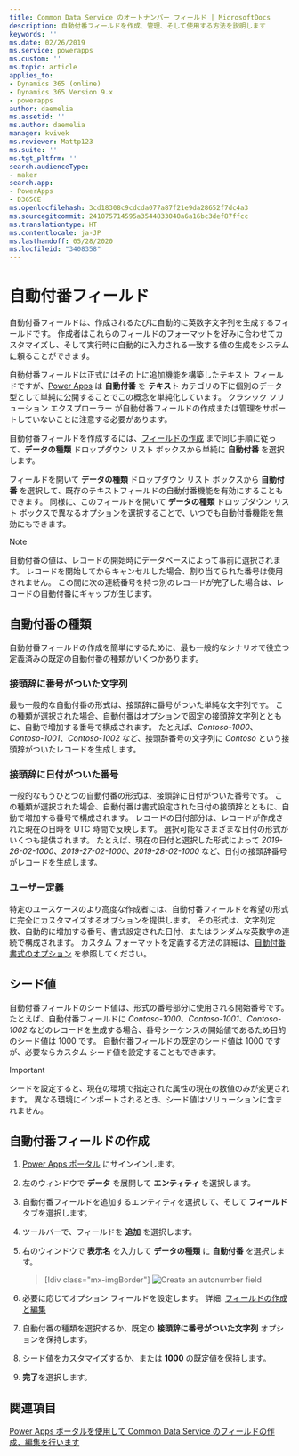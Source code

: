 ```yaml
---
title: Common Data Service のオートナンバー フィールド | MicrosoftDocs
description: 自動付番フィールドを作成、管理、そして使用する方法を説明します
keywords: ''
ms.date: 02/26/2019
ms.service: powerapps
ms.custom: ''
ms.topic: article
applies_to:
- Dynamics 365 (online)
- Dynamics 365 Version 9.x
- powerapps
author: daemelia
ms.assetid: ''
ms.author: daemelia
manager: kvivek
ms.reviewer: Mattp123
ms.suite: ''
ms.tgt_pltfrm: ''
search.audienceType:
- maker
search.app:
- PowerApps
- D365CE
ms.openlocfilehash: 3cd18308c9cdcda077a87f21e9da28652f7dc4a3
ms.sourcegitcommit: 241075714595a3544833040a6a16bc3def87ffcc
ms.translationtype: HT
ms.contentlocale: ja-JP
ms.lasthandoff: 05/28/2020
ms.locfileid: "3408358"
---
```

# <a name="autonumber-fields"></a>自動付番フィールド

自動付番フィールドは、作成されるたびに自動的に英数字文字列を生成するフィールドです。 作成者はこれらのフィールドのフォーマットを好みに合わせてカスタマイズし、そして実行時に自動的に入力される一致する値の生成をシステムに頼ることができます。

自動付番フィールドは正式にはその上に追加機能を構築したテキスト フィールドですが、[Power Apps](https://make.powerapps.com/?utm_source=padocs&utm_medium=linkinadoc&utm_campaign=referralsfromdoc) は **自動付番** を **テキスト** カテゴリの下に個別のデータ型として単純に公開することでこの概念を単純化しています。 クラシック ソリューション エクスプローラー が自動付番フィールドの作成または管理をサポートしていないことに注意する必要があります。

自動付番フィールドを作成するには、[フィールドの作成](create-edit-field-portal.md#create-a-field) まで同じ手順に従って、**データの種類** ドロップダウン リスト ボックスから単純に **自動付番** を選択します。 

フィールドを開いて **データの種類** ドロップダウン リスト ボックスから **自動付番** を選択して、既存のテキストフィールドの自動付番機能を有効にすることもできます。 同様に、このフィールドを開いて **データの種類** ドロップダウン リスト ボックスで異なるオプションを選択することで、いつでも自動付番機能を無効にもできます。

> [!NOTE]
>自動付番の値は、レコードの開始時にデータベースによって事前に選択されます。 レコードを開始してからキャンセルした場合、割り当てられた番号は使用されません。 この間に次の連続番号を持つ別のレコードが完了した場合は、レコードの自動付番にギャップが生じます。

## <a name="autonumber-types"></a>自動付番の種類

自動付番フィールドの作成を簡単にするために、最も一般的なシナリオで役立つ定義済みの既定の自動付番の種類がいくつかあります。 

### <a name="string-prefixed-number"></a>接頭辞に番号がついた文字列

最も一般的な自動付番の形式は、接頭辞に番号がついた単純な文字列です。 この種類が選択された場合、自動付番はオプションで固定の接頭辞文字列とともに、自動で増加する番号で構成されます。 たとえば、*Contoso-1000*、*Contoso-1001*、*Contoso-1002* など、接頭辞番号の文字列に *Contoso* という接頭辞がついたレコードを生成します。

### <a name="date-prefixed-number"></a>接頭辞に日付がついた番号

一般的なもうひとつの自動付番の形式は、接頭辞に日付がついた番号です。 この種類が選択された場合、自動付番は書式設定された日付の接頭辞とともに、自動で増加する番号で構成されます。 レコードの日付部分は、レコードが作成された現在の日時を UTC 時間で反映します。 選択可能なさまざまな日付の形式がいくつも提供されます。
たとえば、現在の日付と選択した形式によって *2019-26-02-1000*、*2019-27-02-1000*、*2019-28-02-1000* など、日付の接頭辞番号がレコードを生成します。

### <a name="custom"></a>ユーザー定義

特定のユースケースのより高度な作成者には、自動付番フィールドを希望の形式に完全にカスタマイズするオプションを提供します。 その形式は、文字列定数、自動的に増加する番号、書式設定された日付、またはランダムな英数字の連続で構成されます。
カスタム フォーマットを定義する方法の詳細は、[自動付番書式のオプション](https://docs.microsoft.com/dynamics365/customer-engagement/developer/create-auto-number-attributes#autonumberformat-options) を参照してください。

## <a name="seed-values"></a>シード値

自動付番フィールドのシード値は、形式の番号部分に使用される開始番号です。 たとえば、自動付番フィールドに *Contoso-1000*、*Contoso-1001*、*Contoso-1002* などのレコードを生成する場合、番号シーケンスの開始値であるため目的のシード値は 1000 です。 自動付番フィールドの既定のシード値は 1000 ですが、必要ならカスタム シード値を設定することもできます。 


> [!IMPORTANT]
> シードを設定すると、現在の環境で指定された属性の現在の数値のみが変更されます。 異なる環境にインポートされるとき、シード値はソリューションに含まれません。 

## <a name="create-an-autonumber-field"></a>自動付番フィールドの作成
  
1.  [Power Apps ポータル](https://make.powerapps.com/?utm_source=padocs&utm_medium=linkinadoc&utm_campaign=referralsfromdoc) にサインインします。
  
2.  左のウィンドウで **データ** を展開して **エンティティ** を選択します。
  
3.  自動付番フィールドを追加するエンティティを選択して、そして **フィールド** タブを選択します。
  
4.  ツールバーで、フィールドを **追加** を選択します。  
  
5.  右のウィンドウで **表示名** を入力して **データの種類** に **自動付番** を選択します。

    > [!div class="mx-imgBorder"] 
    > ![](media/create-autonumber-field.png "Create an autonumber field")
  
6. 必要に応じてオプション フィールドを設定します。 詳細: [フィールドの作成と編集](create-edit-field-portal.md#create-a-field)

7. 自動付番の種類を選択するか、既定の **接頭辞に番号がついた文字列** オプションを保持します。

8. シード値をカスタマイズするか、または **1000** の既定値を保持します。

9. **完了**を選択します。

## <a name="see-also"></a>関連項目
 [Power Apps ポータルを使用して Common Data Service のフィールドの作成、編集を行います](create-edit-field-portal.md)
